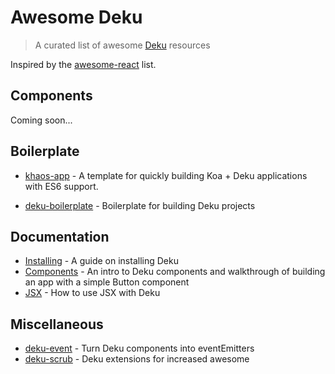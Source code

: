 # Awesome Deku

> A curated list of awesome [Deku](https://github.com/segmentio/deku) resources

Inspired by the [awesome-react](https://github.com/enaqx/awesome-react) list.

## Components

Coming soon...

## Boilerplate

- [khaos-app](https://github.com/stevenmiller888/khaos-app) - A template for quickly building Koa + Deku applications with ES6 support.

- [deku-boilerplate](https://github.com/jkxyz/deku-boilerplate) - Boilerplate for building Deku projects

## Documentation

- [Installing](https://github.com/segmentio/deku/blob/master/docs/guides/install.md) - A guide on installing Deku
- [Components](https://github.com/segmentio/deku/blob/master/docs/guides/components.md) - An intro to Deku components and walkthrough of building an app with a simple Button component
- [JSX](https://github.com/segmentio/deku/blob/master/docs/guides/jsx.md) - How to use JSX with Deku

## Miscellaneous

- [deku-event](https://github.com/yoshuawuyts/deku-event) - Turn Deku components into eventEmitters
- [deku-scrub](https://github.com/spalger/deku-scrub) - Deku extensions for increased awesome
